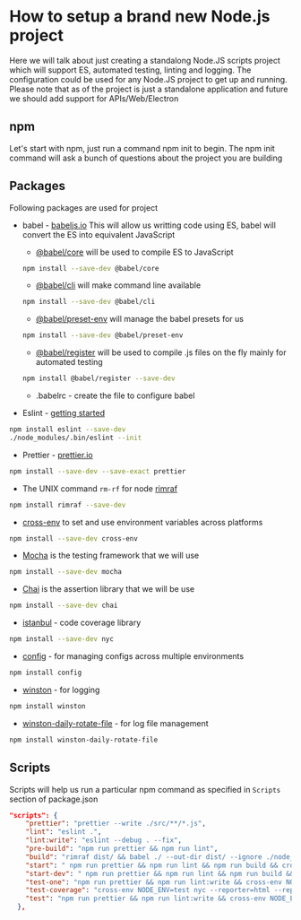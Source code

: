 # How to setup a brand new Node.js project
Here we will talk about just creating a standalong Node.JS scripts project which will support ES, automated testing, linting and logging. 
The configuration could be used for any Node.JS project to get up and running. 
Please note that as of the project is just a standalone application and future we should add support for APIs/Web/Electron

## npm
Let's start with npm, just run a command npm init to begin. The npm init command will ask a bunch of questions about the project you are building

## Packages
Following packages are used for project
* babel - [babeljs.io](https://babeljs.io/)
This will allow us writting code using ES, babel will convert the ES into equivalent JavaScript
  * [@babel/core](https://babeljs.io/docs/en/babel-core) will be used to compile ES to JavaScript 
  ```bash
  npm install --save-dev @babel/core
  ```
  * [@babel/cli](https://babeljs.io/docs/en/babel-cli) will make command line available
  ```bash
  npm install --save-dev @babel/cli
  ```
  * [@babel/preset-env](https://babeljs.io/docs/en/babel-preset-env) will manage the babel presets for us
  ```bash
  npm install --save-dev @babel/preset-env
  ```
  * [@babel/register](https://babeljs.io/docs/en/babel-register) will be used to compile .js files on the fly mainly for automated testing
  ```bash
  npm install @babel/register --save-dev
  ```
  * .babelrc - create the file to configure babel

* Eslint - [getting started](https://eslint.org/docs/user-guide/getting-started)
```bash
npm install eslint --save-dev
./node_modules/.bin/eslint --init
```
* Prettier - [prettier.io](https://prettier.io)
```bash
npm install --save-dev --save-exact prettier
```
* The UNIX command `rm-rf` for node [rimraf](https://github.com/isaacs/rimraf)
```bash
npm install rimraf --save-dev
```
* [cross-env](https://github.com/kentcdodds/cross-env#readme) to set and use environment variables across platforms
```bash
npm install --save-dev cross-env
```
* [Mocha](https://mochajs.org/) is the testing framework that we will use
```bash
npm install --save-dev mocha
```
* [Chai](https://www.chaijs.com/) is the assertion library that we will be use
```bash
npm install --save-dev chai
```
* [istanbul](https://istanbul.js.org/) - code coverage library
```bash
npm install --save-dev nyc
```
* [config](https://github.com/lorenwest/node-config) - for managing configs across multiple environments
```bash
npm install config
```
* [winston](https://github.com/winstonjs/winston) - for logging
```bash
npm install winston
```
* [winston-daily-rotate-file](winston-daily-rotate-file) - for log file management
```bash
npm install winston-daily-rotate-file
```

## Scripts
Scripts will help us run a particular npm command as specified in `Scripts` section of package.json
```json
"scripts": {
    "prettier": "prettier --write ./src/**/*.js",
    "lint": "eslint .",
    "lint:write": "eslint --debug . --fix",
    "pre-build": "npm run prettier && npm run lint",
    "build": "rimraf dist/ && babel ./ --out-dir dist/ --ignore ./node_modules,coverage",
    "start": " npm run prettier && npm run lint && npm run build && cross-env NODE_ENV=production node dist/app.js",
    "start-dev": " npm run prettier && npm run lint && npm run build && cross-env NODE_ENV=dev node dist/app.js",
    "test-one": "npm run prettier && npm run lint:write && cross-env NODE_ENV=test mocha --require @babel/register src/**/*.test.js --recursive -g <NAME_OF_THE_TEST>",
    "test-coverage": "cross-env NODE_ENV=test nyc --reporter=html --reporter=text mocha --require @babel/register src/**/*.test.js --recursive",
    "test": "npm run prettier && npm run lint:write && cross-env NODE_ENV=test mocha --require @babel/register src/**/*.test.js --recursive && npm run test-coverage"
  },
```